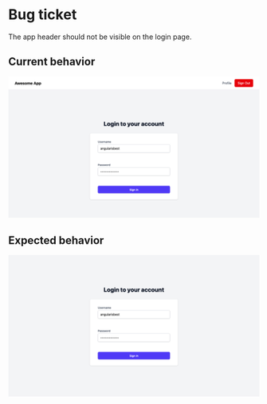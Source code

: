 # Bug ticket

The app header should not be visible on the login page.

## Current behavior

<img src="../azlmqhys-e2e/screenshots/bug-screenshot.png" alt="Approval Screenshot" />

## Expected behavior

<img src="../azlmqhys-e2e/screenshots/approval-screenshot.png" alt="Approval Screenshot" />

